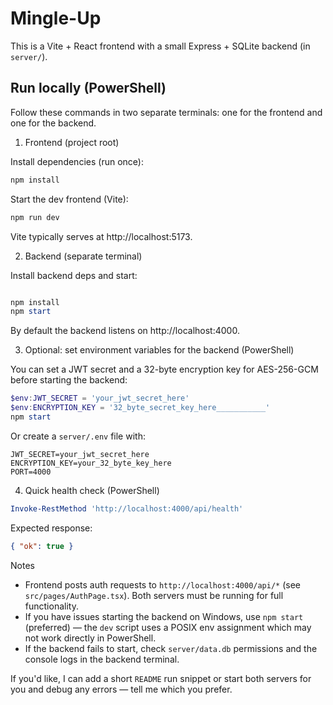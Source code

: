 

# Mingle-Up 

This is a Vite + React frontend with a small Express + SQLite backend (in `server/`).

## Run locally (PowerShell)

Follow these commands in two separate terminals: one for the frontend and one for the backend.

1) Frontend (project root)

Install dependencies (run once):
```powershell
npm install
```

Start the dev frontend (Vite):
```powershell 
npm run dev
```

Vite typically serves at http://localhost:5173.

2) Backend (separate terminal)

Install backend deps and start:
```powershell go to server file

npm install
npm start
```

By default the backend listens on http://localhost:4000.

3) Optional: set environment variables for the backend (PowerShell)

You can set a JWT secret and a 32-byte encryption key for AES-256-GCM before starting the backend:
```powershell
$env:JWT_SECRET = 'your_jwt_secret_here'
$env:ENCRYPTION_KEY = '32_byte_secret_key_here___________'
npm start
```

Or create a `server/.env` file with:
```
JWT_SECRET=your_jwt_secret_here
ENCRYPTION_KEY=your_32_byte_key_here
PORT=4000
```

4) Quick health check (PowerShell)
```powershell
Invoke-RestMethod 'http://localhost:4000/api/health'
```

Expected response:
```json
{ "ok": true }
```

Notes
- Frontend posts auth requests to `http://localhost:4000/api/*` (see `src/pages/AuthPage.tsx`). Both servers must be running for full functionality.
- If you have issues starting the backend on Windows, use `npm start` (preferred) — the `dev` script uses a POSIX env assignment which may not work directly in PowerShell.
- If the backend fails to start, check `server/data.db` permissions and the console logs in the backend terminal.

If you'd like, I can add a short `README` run snippet or start both servers for you and debug any errors — tell me which you prefer.

